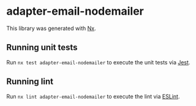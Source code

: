# adapter-email-nodemailer

This library was generated with [Nx](https://nx.dev).

## Running unit tests

Run `nx test adapter-email-nodemailer` to execute the unit tests via [Jest](https://jestjs.io).

## Running lint

Run `nx lint adapter-email-nodemailer` to execute the lint via [ESLint](https://eslint.org/).
